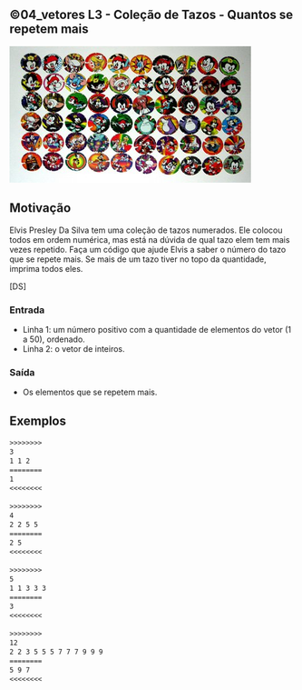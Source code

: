 ## ©04_vetores L3 - Coleção de Tazos - Quantos se repetem mais


![](__capa.jpg)

## Motivação

Elvis Presley Da Silva tem uma coleção de tazos numerados. Ele colocou todos em ordem numérica, mas está na dúvida de qual tazo elem tem mais vezes repetido. Faça um código que ajude Elvis a saber o número do tazo que se repete mais. Se mais de um tazo tiver no topo da quantidade, imprima todos eles.

\[DS\]

### Entrada

- Linha 1: um número positivo com a quantidade de elementos do vetor (1 a 50), ordenado.
- Linha 2: o vetor de inteiros.

### Saída

- Os elementos que se repetem mais.

## Exemplos

```
>>>>>>>>
3
1 1 2
========
1
<<<<<<<<

>>>>>>>>
4
2 2 5 5
========
2 5
<<<<<<<<

>>>>>>>>
5
1 1 3 3 3
========
3
<<<<<<<<

>>>>>>>>
12
2 2 3 5 5 5 7 7 7 9 9 9
========
5 9 7
<<<<<<<<
```

